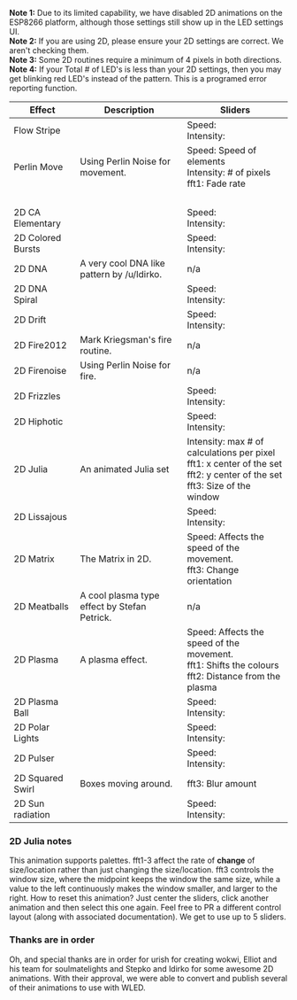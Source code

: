 **Note 1:** Due to its limited capability, we have disabled 2D animations on the ESP8266 platform, although those settings still show up in the LED settings UI.  
**Note 2:** If you are using 2D, please ensure your 2D settings are correct. We aren't checking them.  
**Note 3:** Some 2D routines require a minimum of 4 pixels in both directions.  
**Note 4:** If your Total # of LED's is less than your 2D settings, then you may get blinking red LED's instead of the pattern. This is a programed error reporting function.


| Effect | Description | Sliders
| --- | --- | ---
| Flow Stripe |   |Speed: <br/>Intensity:
| Perlin Move | Using Perlin Noise for movement. | Speed: Speed of elements<br/>Intensity: # of pixels<br />fft1: Fade rate
|    |  |  <br />
| 2D CA Elementary |  | Speed: <br/>Intensity:
| 2D Colored Bursts | |  Speed: <br/>Intensity:
| 2D DNA | A very cool DNA like pattern by /u/ldirko. | n/a
| 2D DNA Spiral |   |  Speed: <br/>Intensity:
| 2D Drift |  |  Speed: <br/>Intensity:
| 2D Fire2012 | Mark Kriegsman's fire routine. | n/a
| 2D Firenoise | Using Perlin Noise for fire. | n/a
| 2D Frizzles |   | Speed: <br/>Intensity:
| 2D Hiphotic |  | Speed: <br/>Intensity:
| 2D Julia | An animated Julia set | Intensity: max # of calculations per pixel <br /> fft1: x center of the set <br /> fft2: y center of the set <br /> fft3: Size of the window
| 2D Lissajous |  | Speed: <br/>Intensity:
| 2D Matrix | The Matrix in 2D. | Speed: Affects the speed of the movement. <br /> fft3: Change orientation
| 2D Meatballs | A cool plasma type effect by Stefan Petrick. | n/a
| 2D Plasma | A plasma effect. | Speed: Affects the speed of the movement. <br />  fft1: Shifts the colours <br />fft2: Distance from the plasma
| 2D Plasma Ball |  | Speed: <br/>Intensity:
| 2D Polar Lights |  | Speed: <br/>Intensity:
| 2D Pulser |  | Speed: <br/>Intensity:
| 2D Squared Swirl | Boxes moving around. | fft3: Blur amount
| 2D Sun radiation |   | Speed: <br/>Intensity:

### 2D Julia notes

This animation supports palettes. fft1-3 affect the rate of **change** of size/location rather than just changing the size/location. fft3 controls the window size, where the midpoint keeps the window the same size, while a value to the left continuously makes the window smaller, and larger to the right.
How to reset this animation? Just center the sliders, click another animation and then select this one again. Feel free to PR a different control layout (along with associated documentation). We get to use up to 5 sliders.

### Thanks are in order

Oh, and special thanks are in order for urish for creating wokwi, Elliot and his team for soulmatelights and Stepko and ldirko for some awesome 2D animations. With their approval, we were able to convert and publish several of their animations to use with WLED.
